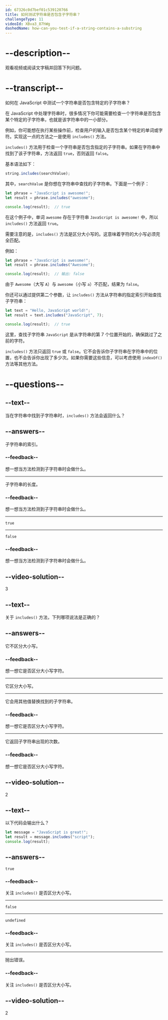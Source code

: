 ```yaml
---
id: 67326c0d7bef01c539120766
title: 如何测试字符串是否包含子字符串？
challengeType: 11
videoId: XBva3_87hWg
dashedName: how-can-you-test-if-a-string-contains-a-substring
---
```


# --description--

观看视频或阅读文字稿并回答下列问题。

# --transcript--

如何在 JavaScript 中测试一个字符串是否包含特定的子字符串？

在 JavaScript 中处理字符串时，很多情况下你可能需要检查一个字符串是否包含某个特定的子字符串，也就是该字符串中的一小部分。

例如，你可能想在执行某些操作前，检查用户的输入是否包含某个特定的单词或字符。实现这一点的方法之一是使用 `includes()` 方法。

`includes()` 方法用于检查一个字符串是否包含指定的子字符串。如果在字符串中找到了该子字符串，方法返回 `true`，否则返回 `false`。

基本语法如下：

```js
string.includes(searchValue);
```

其中，`searchValue` 是你想在字符串中查找的子字符串。下面是一个例子：

```js
let phrase = "JavaScript is awesome!";
let result = phrase.includes("awesome");

console.log(result);  // true
```

在这个例子中，单词 `awesome` 存在于字符串 `JavaScript is awesome!` 中，所以 `includes()` 方法返回 `true`。

需要注意的是，`includes()` 方法是区分大小写的。这意味着字符的大小写必须完全匹配。

例如：

```js
let phrase = "JavaScript is awesome!";
let result = phrase.includes("Awesome");

console.log(result);  // 输出: false
```

由于 `Awesome`（大写 `A`）与 `awesome`（小写 `a`）不匹配，结果为 `false`。

你还可以通过提供第二个参数，让 `includes()` 方法从字符串的指定索引开始查找子字符串：

```js
let text = "Hello, JavaScript world!";
let result = text.includes("JavaScript", 7);

console.log(result);  // true
```

这里，查找子字符串 `JavaScript` 是从字符串的第 7 个位置开始的，确保跳过了之前的字符。

`includes()` 方法只返回 `true` 或 `false`。它不会告诉你子字符串在字符串中的位置，也不会告诉你出现了多少次。如果你需要这些信息，可以考虑使用 `indexOf()` 方法等其他方法。

# --questions--

## --text--

当在字符串中找到子字符串时，`includes()` 方法会返回什么？

## --answers--

子字符串的索引。

### --feedback--

想一想当方法检测到子字符串时会做什么。

---

子字符串的长度。

### --feedback--

想一想当方法检测到子字符串时会做什么。

---

`true`

---

`false`

### --feedback--

想一想当方法检测到子字符串时会做什么。

## --video-solution--

3

## --text--

关于 `includes()` 方法，下列哪项说法是正确的？

## --answers--

它不区分大小写。

### --feedback--

想一想它是否区分大小写字符。

---

它区分大小写。

---

它会用其他值替换找到的子字符串。

### --feedback--

想一想它是否区分大小写字符。

---

它返回子字符串出现的次数。

### --feedback--

想一想它是否区分大小写字符。

## --video-solution--

2

## --text--

以下代码会输出什么？

```js
let message = "JavaScript is great!";
let result = message.includes("script");
console.log(result);
```

## --answers--

`true`

### --feedback--

关注 `includes()` 是否区分大小写。

---

`false`

---

`undefined`

### --feedback--

关注 `includes()` 是否区分大小写。

---

抛出错误。

### --feedback--

关注 `includes()` 是否区分大小写。

## --video-solution--

2

